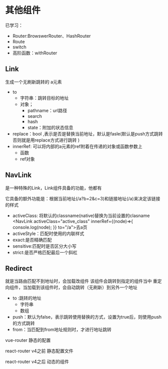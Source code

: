 # 其他组件

已学习：
 - Router:BrowswerRouter、HashRouter
 - Route
 - switch
 - 高阶函数：withRouter

## Link

生成一个无刷新跳转的 a元素

 - to
   -  字符串：跳转目标的地址
   -  对象；
      - pathname：url路径 
      - search
      - hash
      - state：附加的状态信息
 - replace：bool ,表示是否是替换当前地址，默认是fasle(默认是push方式跳转否则就是用replace方式进行跳转 )
 - innerRef: 可以将内部的a元素的ref附着在传递的对象或函数参数上
      - 函数
      - ref对象

## NavLink

是一种特殊的Link，Link组件具备的功能，他都有

它具备的额外功能是：根据当前地址(/a?b=2&c=3)和链接地址(/a)来决定该链接的样式

- activeClass: 将默认的classname(native)替换为当前设置的clasname   
    <NavLink activeClass="active_class" innerRef={(node)=>{
      console.log(node);
    }} to="/a">去a页</NavLink>
- activeStyle：匹配时使用的内联样式
- exact:是否精确匹配
- sensitive:匹配时是否区分大小写
- strict:是否严格匹配最后一个斜杠

## Redirect
  就是当路由匹配不到地址时，会加载改组件  该组件会跳转到指定的组件当中
重定向组件，当加载到该组件时，会自动跳转（无刷新）到另外一个地址

- to :跳转的地址
   - 字符串
   - 数组
- push：默认为false，表示跳转使用替换的方式，设置为true后，则使用push的方式跳转
- from：当匹配到from地址规则时，才进行地址跳转


vue-router 静态的配置

react-router v4之前 静态配置文件

react-router v4之后 动态的组件